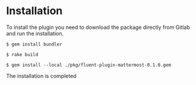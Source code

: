 # Installation

To install the plugin you need to download the package directly from Gitlab and run the installation.

```
$ gem install bundler
```
```
$ rake build
```
```
$ gem install --local ./pkg/fluent-plugin-mattermost-0.1.0.gem
```

The installation is completed